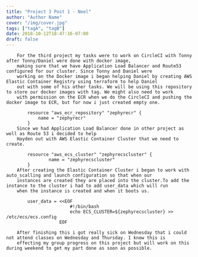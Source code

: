 ```yaml
---
title: "Project 3 Post 1 - Neel"
author: "Author Name"
cover: "/img/cover.jpg"
tags: ["tagA", "tagB"]
date: 2018-10-12T18:47:16-07:00
draft: false
---
```


		For the third project my tasks were to work on CircleCI with Tonny after Tonny/Daniel were done with docker image,
		making sure that we have Application Load Balancer and Route53 configured for our cluster. Since Tonny and Daniel were
		working on the Docker image i began helping Daniel by creating AWS Elastic Container Registry using terraform to help Daniel
		out with some of his other tasks. We will be using this repository to store our docker images with tag. We might also need to work
		with permission on the ECR when we do the CircleCI and pushing the docker image to ECR, but for now i just created empty one.
		
			resource "aws_ecr_repository" "zephyrecr" {
				name = "zephyrecr"
			}
		Since we had Application Load Balancer done in other project as well as Route 53 i decided to help
		Hayden out with AWS Elastic Container Cluster that we need to create.
		
			resource "aws_ecs_cluster" "zephyrecscluster" {
					name = "zephyrecscluster"
			}
		After creating the Elastic Container Cluster i began to work with auto_scalling and launch configuration so that when our
		instances are created they are placed into the cluster.To add the instance to the cluster i had to add user_data which will run
		when the instance is created and when it boots us.
			
			user_data = <<EOF
							#!/bin/bash
							echo ECS_CLUSTER=${zephyrecscluster} >> /etc/ecs/ecs.config
						EOF
		
		After finishing this i got really sick on Wednesday that i could not attend classes on Wednesday and Thursday. I know this is
		effecting my group progress on this project but will work on this during weekend to get my part done as soon as possible.